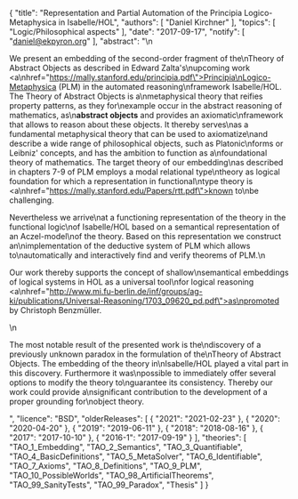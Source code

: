 {
    "title": "Representation and Partial Automation of the Principia Logico-Metaphysica in Isabelle/HOL",
    "authors": [
        "Daniel Kirchner"
    ],
    "topics": [
        "Logic/Philosophical aspects"
    ],
    "date": "2017-09-17",
    "notify": [
        "daniel@ekpyron.org"
    ],
    "abstract": "\n<p> We present an embedding of the second-order fragment of the\nTheory of Abstract Objects as described in Edward Zalta's\nupcoming work <a\nhref=\"https://mally.stanford.edu/principia.pdf\">Principia\nLogico-Metaphysica (PLM)</a> in the automated reasoning\nframework Isabelle/HOL. The Theory of Abstract Objects is a\nmetaphysical theory that reifies property patterns, as they for\nexample occur in the abstract reasoning of mathematics, as\n<b>abstract objects</b> and provides an axiomatic\nframework that allows to reason about these objects. It thereby serves\nas a fundamental metaphysical theory that can be used to axiomatize\nand describe a wide range of philosophical objects, such as Platonic\nforms or Leibniz' concepts, and has the ambition to function as a\nfoundational theory of mathematics. The target theory of our embedding\nas described in chapters 7-9 of PLM employs a modal relational type\ntheory as logical foundation for which a representation in functional\ntype theory is <a\nhref=\"https://mally.stanford.edu/Papers/rtt.pdf\">known to\nbe challenging</a>. </p> <p> Nevertheless we arrive\nat a functioning representation of the theory in the functional logic\nof Isabelle/HOL based on a semantical representation of an Aczel-model\nof the theory. Based on this representation we construct an\nimplementation of the deductive system of PLM which allows to\nautomatically and interactively find and verify theorems of PLM.\n</p> <p> Our work thereby supports the concept of shallow\nsemantical embeddings of logical systems in HOL as a universal tool\nfor logical reasoning <a\nhref=\"http://www.mi.fu-berlin.de/inf/groups/ag-ki/publications/Universal-Reasoning/1703_09620_pd.pdf\">as\npromoted by Christoph Benzm&uuml;ller</a>. </p>\n<p> The most notable result of the presented work is the\ndiscovery of a previously unknown paradox in the formulation of the\nTheory of Abstract Objects. The embedding of the theory in\nIsabelle/HOL played a vital part in this discovery. Furthermore it was\npossible to immediately offer several options to modify the theory to\nguarantee its consistency. Thereby our work could provide a\nsignificant contribution to the development of a proper grounding for\nobject theory. </p>",
    "licence": "BSD",
    "olderReleases": [
        {
            "2021": "2021-02-23"
        },
        {
            "2020": "2020-04-20"
        },
        {
            "2019": "2019-06-11"
        },
        {
            "2018": "2018-08-16"
        },
        {
            "2017": "2017-10-10"
        },
        {
            "2016-1": "2017-09-19"
        }
    ],
    "theories": [
        "TAO_1_Embedding",
        "TAO_2_Semantics",
        "TAO_3_Quantifiable",
        "TAO_4_BasicDefinitions",
        "TAO_5_MetaSolver",
        "TAO_6_Identifiable",
        "TAO_7_Axioms",
        "TAO_8_Definitions",
        "TAO_9_PLM",
        "TAO_10_PossibleWorlds",
        "TAO_98_ArtificialTheorems",
        "TAO_99_SanityTests",
        "TAO_99_Paradox",
        "Thesis"
    ]
}